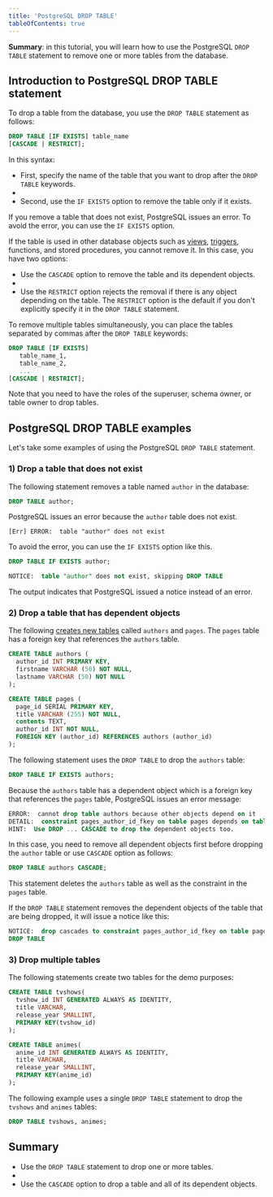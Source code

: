 ```yaml
---
title: 'PostgreSQL DROP TABLE'
tableOfContents: true
---
```



**Summary**: in this tutorial, you will learn how to use the PostgreSQL `DROP TABLE` statement to remove one or more tables from the database.

## Introduction to PostgreSQL DROP TABLE statement

To drop a table from the database, you use the `DROP TABLE` statement as follows:

```sql
DROP TABLE [IF EXISTS] table_name
[CASCADE | RESTRICT];
```

In this syntax:

- First, specify the name of the table that you want to drop after the `DROP TABLE` keywords.
-
- Second, use the `IF EXISTS` option to remove the table only if it exists.

If you remove a table that does not exist, PostgreSQL issues an error. To avoid the error, you can use the `IF EXISTS` option.

If the table is used in other database objects such as [views](/docs/postgresql/postgresql-views), [triggers](/docs/postgresql/postgresql-triggers/enable-triggers), functions, and stored procedures, you cannot remove it. In this case, you have two options:

- Use the `CASCADE` option to remove the table and its dependent objects.
-
- Use the `RESTRICT` option rejects the removal if there is any object depending on the table. The `RESTRICT` option is the default if you don't explicitly specify it in the `DROP TABLE` statement.

To remove multiple tables simultaneously, you can place the tables separated by commas after the `DROP TABLE` keywords:

```sql
DROP TABLE [IF EXISTS]
   table_name_1,
   table_name_2,
   ...
[CASCADE | RESTRICT];
```

Note that you need to have the roles of the superuser, schema owner, or table owner to drop tables.

## PostgreSQL DROP TABLE examples

Let's take some examples of using the PostgreSQL `DROP TABLE` statement.

### 1) Drop a table that does not exist

The following statement removes a table named `author` in the database:

```sql
DROP TABLE author;
```

PostgreSQL issues an error because the `author` table does not exist.

```
[Err] ERROR:  table "author" does not exist
```

To avoid the error, you can use the `IF EXISTS` option like this.

```sql
DROP TABLE IF EXISTS author;
```

```sql
NOTICE:  table "author" does not exist, skipping DROP TABLE
```

The output indicates that PostgreSQL issued a notice instead of an error.

### 2) Drop a table that has dependent objects

The following [creates new tables](/docs/postgresql/postgresql-create-table "PostgreSQL CREATE TABLE") called `authors` and `pages`. The `pages` table has a foreign key that references the `authors` table.

```sql
CREATE TABLE authors (
  author_id INT PRIMARY KEY,
  firstname VARCHAR (50) NOT NULL,
  lastname VARCHAR (50) NOT NULL
);

CREATE TABLE pages (
  page_id SERIAL PRIMARY KEY,
  title VARCHAR (255) NOT NULL,
  contents TEXT,
  author_id INT NOT NULL,
  FOREIGN KEY (author_id) REFERENCES authors (author_id)
);
```

The following statement uses the `DROP TABLE` to drop the `authors` table:

```sql
DROP TABLE IF EXISTS authors;
```

Because the `authors` table has a dependent object which is a foreign key that references the `pages` table, PostgreSQL issues an error message:

```sql
ERROR:  cannot drop table authors because other objects depend on it
DETAIL:  constraint pages_author_id_fkey on table pages depends on table authors
HINT:  Use DROP ... CASCADE to drop the dependent objects too.
```

In this case, you need to remove all dependent objects first before dropping the `author` table or use `CASCADE` option as follows:

```sql
DROP TABLE authors CASCADE;
```

This statement deletes the `authors` table as well as the constraint in the `pages` table.

If the `DROP TABLE` statement removes the dependent objects of the table that are being dropped, it will issue a notice like this:

```sql
NOTICE:  drop cascades to constraint pages_author_id_fkey on table pages
DROP TABLE
```

### 3) Drop multiple tables

The following statements create two tables for the demo purposes:

```sql
CREATE TABLE tvshows(
  tvshow_id INT GENERATED ALWAYS AS IDENTITY,
  title VARCHAR,
  release_year SMALLINT,
  PRIMARY KEY(tvshow_id)
);

CREATE TABLE animes(
  anime_id INT GENERATED ALWAYS AS IDENTITY,
  title VARCHAR,
  release_year SMALLINT,
  PRIMARY KEY(anime_id)
);
```

The following example uses a single `DROP TABLE` statement to drop the `tvshows` and `animes` tables:

```sql
DROP TABLE tvshows, animes;
```

## Summary

- Use the `DROP TABLE` statement to drop one or more tables.
-
- Use the `CASCADE` option to drop a table and all of its dependent objects.
